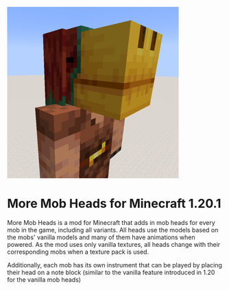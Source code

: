 ![More Mob Heads Logo](src/main/resources/MoreMobHeads_logo.png)

# More Mob Heads for Minecraft 1.20.1 #

More Mob Heads is a mod for Minecraft that adds in mob heads for every mob in the game, including all variants.
All heads use the models based on the mobs' vanilla models and many of them have animations when powered.
As the mod uses only vanilla textures, all heads change with their corresponding mobs when a texture pack is used.

Additionally, each mob has its own instrument that can be played by placing their head on a note block (similar to the vanilla feature introduced in 1.20 for the vanilla mob heads)